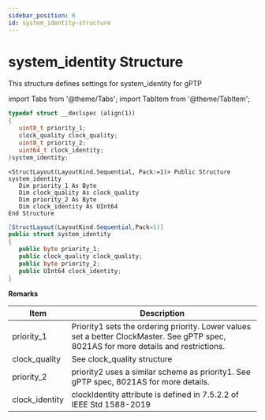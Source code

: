 ```yaml
---
sidebar_position: 6
id: system_identity-structure
---
```


# system_identity Structure

This structure defines settings for system\_identity for gPTP

import Tabs from '@theme/Tabs';
import TabItem from '@theme/TabItem';

<Tabs>
<TabItem value="cpp" label="C/C++ Declare" default>

```cpp
typedef struct __declspec (align(1))
{
   uint8_t priority_1;
   clock_quality clock_quality;
   uint8_t priority_2;
   uint64_t clock_identity;
}system_identity; 
```
</TabItem>

<TabItem value="vbnet" label="Visual Basic .NET Declare">

```vbnet
<StructLayout(LayoutKind.Sequential, Pack:=1)> Public Structure system_identity
   Dim priority_1 As Byte
   Dim clock_quality As clock_quality
   Dim priority_2 As Byte
   Dim clock_identity As UInt64
End Structure 
```
</TabItem>

<TabItem value="c#" label="C# Declare">

```csharp
[StructLayout(LayoutKind.Sequential,Pack=1)]
public struct system_identity
{
   public byte priority_1;
   public clock_quality clock_quality;
   public byte priority_2;
   public UInt64 clock_identity;
}
```
</TabItem>
</Tabs>

**Remarks**

| Item            | Description                                                                                                                           |
| --------------- | ------------------------------------------------------------------------------------------------------------------------------------- |
| priority\_1     | Priority1 sets the ordering priority. Lower values set a better ClockMaster. See gPTP spec, 8021AS for more details and restrictions. |
| clock\_quality  | See clock\_quality structure                                                                                                          |
| priority\_2     | priority2 uses a similar scheme as priority1. See gPTP spec, 8021AS for more details.                                                 |
| clock\_identity | clockIdentity attribute is defined in 7.5.2.2 of IEEE Std 1588-2019                                                                   |
